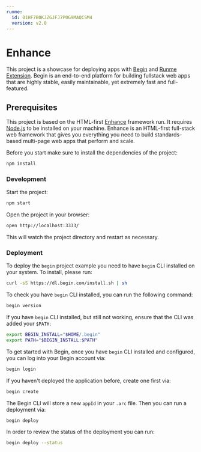 ```yaml
---
runme:
  id: 01HF7B0KJZGJFJ7P0G9MAQCSM4
  version: v2.0
---
```


# Enhance

This project is a showcase for deploying apps with [Begin](https://begin.com/) and [Runme Extension](https://marketplace.visualstudio.com/items?itemName=stateful.runme).
Begin is an end-to-end platform for building fullstack web apps that are highly stable, easily maintainable, yet extremely fast and full-featured.

## Prerequisites

This project is based on the HTML-first [Enhance](https://enhance.dev/) framework run. It requires [Node.js](https://nodejs.org/en/download) to be installed on your machine.
Enhance is an HTML-first full-stack web framework that gives you everything you need to build standards-based multi-page web apps that perform and scale.

Before you start make sure to install the dependencies of the project:

```sh {"id":"01HF7B0KJZGJFJ7P0G8S5RSEM7"}
npm install
```

### Development

Start the project:

```sh {"background":"true","id":"01HF7B0KJZGJFJ7P0G8VDRF7HP"}
npm start
```

Open the project in your browser:

```sh {"id":"01HF7B0KJZGJFJ7P0G8Y5KNFZ1","interactive":"false"}
open http://localhost:3333/
```

This will watch the project directory and restart as necessary.

### Deployment

To deploy the `begin` project example you need to have `begin` CLI installed on your system. To
install, please run:

```sh {"closeTerminalOnSuccess":"false","id":"01HF7B0KJZGJFJ7P0G91HRZB7V","interactive":"false"}
curl -sS https://dl.begin.com/install.sh | sh
```

To check you have `begin` CLI installed, you can run the following command:

```sh {"id":"01HF7B0KJZGJFJ7P0G93127C4D"}
begin version
```

If you have `begin` CLI installed, but still not working, ensure that the CLI was added your `$PATH`:

```sh {"id":"01HF7B0KJZGJFJ7P0G95FKSDNC"}
export BEGIN_INSTALL="$HOME/.begin"
export PATH="$BEGIN_INSTALL:$PATH"
```

To get started with Begin, once you have `begin` CLI installed and configured, you can log into your Begin account via:

```sh {"id":"01HF7B0KJZGJFJ7P0G98XACPWA"}
begin login
```

If you haven't deployed the application before, create one first via:

```sh {"id":"01HF7B0KJZGJFJ7P0G9BBD4J4K"}
begin create
```

The Begin CLI will store a new `appId` in your `.arc` file. Then you can run a deployment via:

```sh {"background":"true","id":"01HF7B0KJZGJFJ7P0G9F2E6QD1"}
begin deploy
```

In order to review the status of the deployment you can run:

```sh {"id":"01HF7B0KJZGJFJ7P0G9GE4N06S"}
begin deploy --status
```
